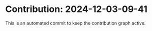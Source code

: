 # Contribution: 2024-12-03-09-41
This is an automated commit to keep the contribution graph active.
